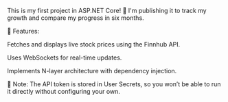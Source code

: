 This is my first project in ASP.NET Core! 🚀 I'm publishing it to track my growth and compare my progress in six months.

🔹 Features:

Fetches and displays live stock prices using the Finnhub API.

Uses WebSockets for real-time updates.

Implements N-layer architecture with dependency injection.

📌 Note: The API token is stored in User Secrets, so you won’t be able to run it directly without configuring your own.
